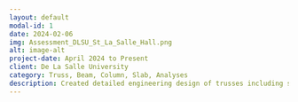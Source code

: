 ```yaml
---
layout: default
modal-id: 1
date: 2024-02-06
img: Assessment_DLSU_St_La_Salle_Hall.png
alt: image-alt
project-date: April 2024 to Present
client: De La Salle University 
category: Truss, Beam, Column, Slab, Analyses
description: Created detailed engineering design of trusses including steel and timber truss designs, retrofit designs of beams and columns, rebar design, carbon fiber reinforcement polymer application on low to mid-rise buildings and utilized STAAD.Pro  
---
```


